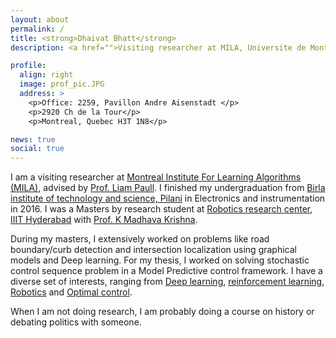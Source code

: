 ```yaml
---
layout: about
permalink: /
title: <strong>Dhaivat Bhatt</strong> 
description: <a href="">Visiting researcher at MILA, Universite de Montreal</a>

profile:
  align: right
  image: prof_pic.JPG
  address: >
    <p>Office: 2259, Pavillon Andre Aisenstadt </p>
    <p>2920 Ch de la Tour</p>
    <p>Montreal, Quebec H3T 1N8</p>

news: true
social: true
---
```

I am a visiting researcher at [Montreal Institute For Learning Algorithms (MILA)](https://mila.quebec/en/), advised by [Prof. Liam Paull](http://liampaull.ca/). I finished my undergraduation from [Birla institute of technology and science, Pilani](http://www.bits-pilani.ac.in/hyderabad/) in Electronics and instrumentation in 2016. I was a Masters by research student at [Robotics research center, IIIT Hyderabad](https://www.iiit.ac.in/) with [Prof. K Madhava Krishna](https://www.iiit.ac.in/people/faculty/mkrishna/). 

During my masters, I extensively worked on problems like road boundary/curb detection and intersection localization using graphical models and Deep learning. For my thesis, I worked on solving stochastic control sequence problem in a Model Predictive control framework. I have a diverse set of interests, ranging from [Deep learning](https://www.technologyreview.com/s/513696/deep-learning/), [reinforcement learning](https://www.technologyreview.com/s/603501/10-breakthrough-technologies-2017-reinforcement-learning/), [Robotics](https://en.wikipedia.org/wiki/Robotics) and [Optimal control](https://en.wikipedia.org/wiki/Optimal_control). 

When I am not doing research, I am probably doing a course on history or debating politics with someone. 
